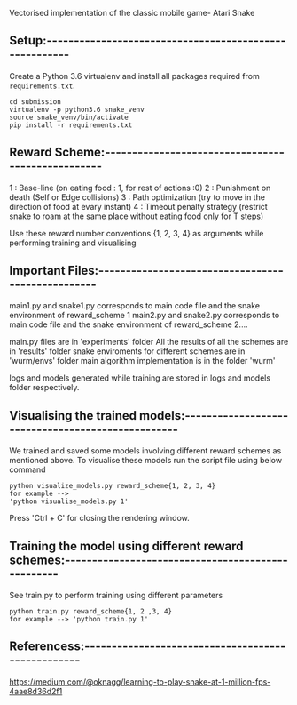 
Vectorised implementation of the classic mobile game- Atari Snake


## Setup:-------------------------------------------------------
Create a Python 3.6 virtualenv and install all packages required
from `requirements.txt`.

```
cd submission
virtualenv -p python3.6 snake_venv
source snake_venv/bin/activate
pip install -r requirements.txt

```

## Reward Scheme:--------------------------------------------------

1 : Base-line (on eating food : 1, for rest of actions :0)
2 : Punishment on death (Self or Edge collisions)
3 : Path optimization (try to move in the direction of food at evary instant)
4 : Timeout penalty strategy (restrict snake to roam at the same place without eating food only for T steps)

Use these reward number conventions {1, 2, 3, 4} as arguments while performing training and visualising

## Important Files:--------------------------------------------------

main1.py and snake1.py corresponds to main code file and the snake environment of reward_scheme 1
main2.py and snake2.py corresponds to main code file and the snake environment of reward_scheme 2....

main.py files are in 'experiments' folder
All the results of all the schemes are in 'results' folder
snake enviroments for different schemes are in 'wurm/envs' folder
main algorithm implementation is in the folder 'wurm'

logs and models generated while training are stored in logs and models folder respectively.


## Visualising the trained models:--------------------------------------------------

We trained and saved some models involving different reward schemes as mentioned above.
To visualise these models run the script file using below command

```
python visualize_models.py reward_scheme{1, 2, 3, 4} 
for example -->
'python visualise_models.py 1'
``` 
Press 'Ctrl + C' for closing the rendering window.

## Training the model using different reward schemes:--------------------------------------------------

See train.py to perform training using different parameters
```
python train.py reward_scheme{1, 2 ,3, 4} 
for example --> 'python train.py 1'
```

## Referencess:--------------------------------------------------
https://medium.com/@oknagg/learning-to-play-snake-at-1-million-fps-4aae8d36d2f1
